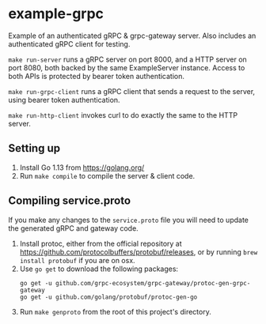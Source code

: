 # example-grpc

Example of an authenticated gRPC & grpc-gateway server. Also includes an authenticated gRPC client for testing.

`make run-server` runs a gRPC server on port 8000, and a HTTP server on port 8080, both backed by the same ExampleServer instance. Access to both APIs is protected by bearer token authentication.

`make run-grpc-client` runs a gRPC client that sends a request to the server, using bearer token authentication.

`make run-http-client` invokes curl to do exactly the same to the HTTP server.

## Setting up

1. Install Go 1.13 from https://golang.org/
2. Run `make compile` to compile the server & client code.

## Compiling service.proto

If you make any changes to the `service.proto` file you will need to update the generated gRPC and gateway code.

1. Install protoc, either from the official repository at https://github.com/protocolbuffers/protobuf/releases,
or by running `brew install protobuf` if you are on osx.
2. Use `go get` to download the following packages:
    ```
   go get -u github.com/grpc-ecosystem/grpc-gateway/protoc-gen-grpc-gateway
   go get -u github.com/golang/protobuf/protoc-gen-go
   ```
3. Run `make genproto` from the root of this project's directory.
